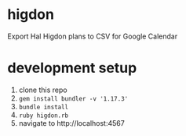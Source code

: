 # higdon
Export Hal Higdon plans to CSV for Google Calendar

# development setup
1. clone this repo
2. `gem install bundler -v '1.17.3'`
3. `bundle install`
3. `ruby higdon.rb`
4. navigate to http://localhost:4567
